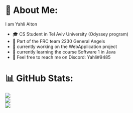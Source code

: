 # 💫 About Me:
I am Yahli Alton <br>
* 🎓 CS Student in Tel Aviv University (Odyssey program)
* 🤖 Part of the FRC team 2230 General Angels
* 🔭 currently working on the WebApplication project
* 🌱 currently learning the course Software 1 in Java
* 📱 Feel free to reach me on Discord: Yahli#9485

# 📊 GitHub Stats:
![](https://github-readme-stats.vercel.app/api?username=Yahli-Alton&theme=dark&hide_border=false&include_all_commits=true&count_private=true)<br/>
![](https://github-readme-streak-stats.herokuapp.com/?user=Yahli-Alton&theme=dark&hide_border=false)<br/>
![](https://github-readme-stats.vercel.app/api/top-langs/?username=Yahli-Alton&theme=dark&hide_border=false&include_all_commits=true&count_private=true&layout=compact)


<!--
**Yahli-Alton/Yahli-Alton** is a ✨ _special_ ✨ repository because its `README.md` (this file) appears on your GitHub profile.

Here are some ideas to get you started:

- 🔭 I’m currently working on ...
- 🌱 I’m currently learning ...
- 👯 I’m looking to collaborate on ...
- 🤔 I’m looking for help with ...
- 💬 Ask me about ...
- 📫 How to reach me: ...
- 😄 Pronouns: ...
- ⚡ Fun fact: ...
-->
